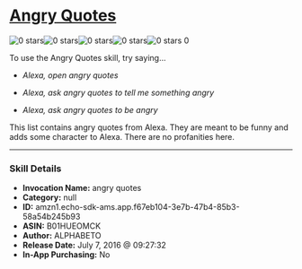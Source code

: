 # [Angry Quotes](http://alexa.amazon.com/#skills/amzn1.echo-sdk-ams.app.f67eb104-3e7b-47b4-85b3-58a54b245b93)
![0 stars](../../images/ic_star_border_black_18dp_1x.png)![0 stars](../../images/ic_star_border_black_18dp_1x.png)![0 stars](../../images/ic_star_border_black_18dp_1x.png)![0 stars](../../images/ic_star_border_black_18dp_1x.png)![0 stars](../../images/ic_star_border_black_18dp_1x.png) 0

To use the Angry Quotes skill, try saying...

* *Alexa, open angry quotes*

* *Alexa, ask angry quotes to tell me something angry*

* *Alexa, ask angry quotes to be angry*

This list contains angry quotes from Alexa. They are meant to be funny and adds some character to Alexa. There are no profanities here.

***

### Skill Details

* **Invocation Name:** angry quotes
* **Category:** null
* **ID:** amzn1.echo-sdk-ams.app.f67eb104-3e7b-47b4-85b3-58a54b245b93
* **ASIN:** B01HUEOMCK
* **Author:** ALPHABETO
* **Release Date:** July 7, 2016 @ 09:27:32
* **In-App Purchasing:** No
